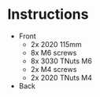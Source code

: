 # Instructions

* Front
  * 2x 2020 115mm
  * 8x M6 screws
  * 8x 3030 TNuts M6
  * 2x M4 screws
  * 2x 2020 TNuts M4
* Back

